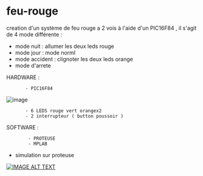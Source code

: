 # feu-rouge
creation d'un système de feu rouge a 2 vois  à l'aide d'un PIC16F84 , il s'agit de 4 mode différente : 
- mode nuit : allumer les deux leds rouge 
- mode jour : mode norml 
- mode accident : clignoter les deux leds orange 
- mode d'arrete 


HARDWARE : 

           - PIC16F84 
   ![image](https://user-images.githubusercontent.com/80831555/114759831-2f35d880-9d4e-11eb-986e-5e431c8fa117.png)

           - 6 LEDS rouge vert orangex2 
           - 2 interrupteur ( button poussoir ) 


 SOFTWARE : 
             
            - PROTEUSE 
            - MPLAB
 
 - simulation sur proteuse 



[![IMAGE ALT TEXT](http://img.youtube.com/vi/vmLphjnDDfs/0.jpg)](http://www.youtube.com/watch?v=vmLphjnDDfs "feu rouge")
